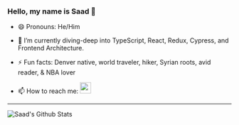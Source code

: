 ### Hello, my name is Saad 👋

- 😄 Pronouns: He/Him

- 🌱 I’m currently diving-deep into TypeScript, React, Redux, Cypress, and Frontend Architecture.

- ⚡ Fun facts: Denver native, world traveler, hiker, Syrian roots, avid reader, & NBA lover

- 📫 How to reach me: <a href="https://www.linkedin.com/in/saad-baradan/
" target="blank"><img src="https://user-images.githubusercontent.com/42000931/182629162-7489facf-fc23-4baf-935f-95ddc09aa011.png" width="25" height="25"></a>
---------------
        
![Saad's Github Stats](https://github-readme-stats.vercel.app/api?username=saadricklamar&show_icons=true&theme=tokyonight)

